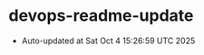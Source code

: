 # devops-readme-update
<!--START_SECTION:activity-->
- Auto-updated at Sat Oct  4 15:26:59 UTC 2025
<!--END_SECTION:activity-->
